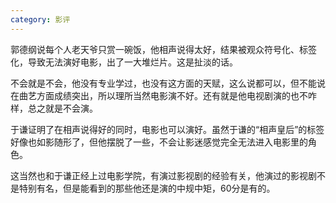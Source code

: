 ```yaml
---
category: 影评
---
```


郭德纲说每个人老天爷只赏一碗饭，他相声说得太好，结果被观众符号化、标签化，导致无法演好电影，出了一大堆烂片。这是扯淡的话。

不会就是不会，他没有专业学过，也没有这方面的天赋，这么说都可以，但不能说在曲艺方面成绩突出，所以理所当然电影演不好。还有就是他电视剧演的也不咋样，总之就是不会演。

于谦证明了在相声说得好的同时，电影也可以演好。虽然于谦的“相声皇后”的标签好像也如影随形了，但他摆脱了一些，不会让影迷感觉完全无法进入电影里的角色。

这当然也和于谦正经上过电影学院，有演过影视剧的经验有关，他演过的影视剧不是特别有名，但是能看到的那些他还是演的中规中矩，60分是有的。
